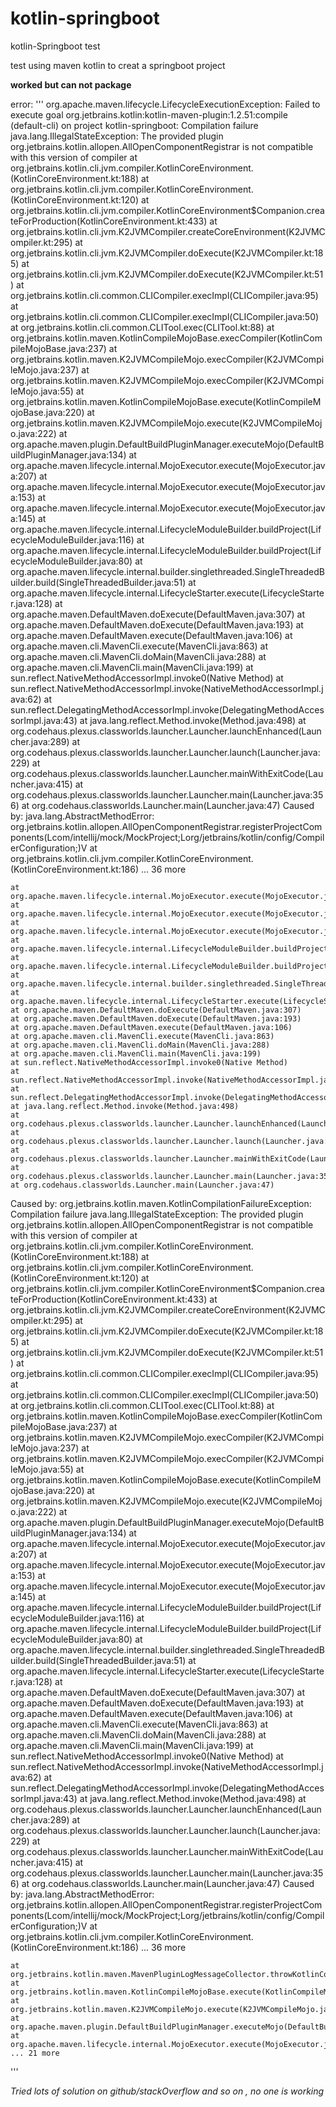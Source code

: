 # kotlin-springboot
kotlin-Springboot test

test using maven kotlin to creat a springboot project

**worked but can not package**

error:
'''
org.apache.maven.lifecycle.LifecycleExecutionException: Failed to execute goal org.jetbrains.kotlin:kotlin-maven-plugin:1.2.51:compile (default-cli) on project kotlin-springboot: Compilation failure
java.lang.IllegalStateException: The provided plugin org.jetbrains.kotlin.allopen.AllOpenComponentRegistrar is not compatible with this version of compiler
	at org.jetbrains.kotlin.cli.jvm.compiler.KotlinCoreEnvironment.<init>(KotlinCoreEnvironment.kt:188)
	at org.jetbrains.kotlin.cli.jvm.compiler.KotlinCoreEnvironment.<init>(KotlinCoreEnvironment.kt:120)
	at org.jetbrains.kotlin.cli.jvm.compiler.KotlinCoreEnvironment$Companion.createForProduction(KotlinCoreEnvironment.kt:433)
	at org.jetbrains.kotlin.cli.jvm.K2JVMCompiler.createCoreEnvironment(K2JVMCompiler.kt:295)
	at org.jetbrains.kotlin.cli.jvm.K2JVMCompiler.doExecute(K2JVMCompiler.kt:185)
	at org.jetbrains.kotlin.cli.jvm.K2JVMCompiler.doExecute(K2JVMCompiler.kt:51)
	at org.jetbrains.kotlin.cli.common.CLICompiler.execImpl(CLICompiler.java:95)
	at org.jetbrains.kotlin.cli.common.CLICompiler.execImpl(CLICompiler.java:50)
	at org.jetbrains.kotlin.cli.common.CLITool.exec(CLITool.kt:88)
	at org.jetbrains.kotlin.maven.KotlinCompileMojoBase.execCompiler(KotlinCompileMojoBase.java:237)
	at org.jetbrains.kotlin.maven.K2JVMCompileMojo.execCompiler(K2JVMCompileMojo.java:237)
	at org.jetbrains.kotlin.maven.K2JVMCompileMojo.execCompiler(K2JVMCompileMojo.java:55)
	at org.jetbrains.kotlin.maven.KotlinCompileMojoBase.execute(KotlinCompileMojoBase.java:220)
	at org.jetbrains.kotlin.maven.K2JVMCompileMojo.execute(K2JVMCompileMojo.java:222)
	at org.apache.maven.plugin.DefaultBuildPluginManager.executeMojo(DefaultBuildPluginManager.java:134)
	at org.apache.maven.lifecycle.internal.MojoExecutor.execute(MojoExecutor.java:207)
	at org.apache.maven.lifecycle.internal.MojoExecutor.execute(MojoExecutor.java:153)
	at org.apache.maven.lifecycle.internal.MojoExecutor.execute(MojoExecutor.java:145)
	at org.apache.maven.lifecycle.internal.LifecycleModuleBuilder.buildProject(LifecycleModuleBuilder.java:116)
	at org.apache.maven.lifecycle.internal.LifecycleModuleBuilder.buildProject(LifecycleModuleBuilder.java:80)
	at org.apache.maven.lifecycle.internal.builder.singlethreaded.SingleThreadedBuilder.build(SingleThreadedBuilder.java:51)
	at org.apache.maven.lifecycle.internal.LifecycleStarter.execute(LifecycleStarter.java:128)
	at org.apache.maven.DefaultMaven.doExecute(DefaultMaven.java:307)
	at org.apache.maven.DefaultMaven.doExecute(DefaultMaven.java:193)
	at org.apache.maven.DefaultMaven.execute(DefaultMaven.java:106)
	at org.apache.maven.cli.MavenCli.execute(MavenCli.java:863)
	at org.apache.maven.cli.MavenCli.doMain(MavenCli.java:288)
	at org.apache.maven.cli.MavenCli.main(MavenCli.java:199)
	at sun.reflect.NativeMethodAccessorImpl.invoke0(Native Method)
	at sun.reflect.NativeMethodAccessorImpl.invoke(NativeMethodAccessorImpl.java:62)
	at sun.reflect.DelegatingMethodAccessorImpl.invoke(DelegatingMethodAccessorImpl.java:43)
	at java.lang.reflect.Method.invoke(Method.java:498)
	at org.codehaus.plexus.classworlds.launcher.Launcher.launchEnhanced(Launcher.java:289)
	at org.codehaus.plexus.classworlds.launcher.Launcher.launch(Launcher.java:229)
	at org.codehaus.plexus.classworlds.launcher.Launcher.mainWithExitCode(Launcher.java:415)
	at org.codehaus.plexus.classworlds.launcher.Launcher.main(Launcher.java:356)
	at org.codehaus.classworlds.Launcher.main(Launcher.java:47)
Caused by: java.lang.AbstractMethodError: org.jetbrains.kotlin.allopen.AllOpenComponentRegistrar.registerProjectComponents(Lcom/intellij/mock/MockProject;Lorg/jetbrains/kotlin/config/CompilerConfiguration;)V
	at org.jetbrains.kotlin.cli.jvm.compiler.KotlinCoreEnvironment.<init>(KotlinCoreEnvironment.kt:186)
	... 36 more


	at org.apache.maven.lifecycle.internal.MojoExecutor.execute(MojoExecutor.java:212)
	at org.apache.maven.lifecycle.internal.MojoExecutor.execute(MojoExecutor.java:153)
	at org.apache.maven.lifecycle.internal.MojoExecutor.execute(MojoExecutor.java:145)
	at org.apache.maven.lifecycle.internal.LifecycleModuleBuilder.buildProject(LifecycleModuleBuilder.java:116)
	at org.apache.maven.lifecycle.internal.LifecycleModuleBuilder.buildProject(LifecycleModuleBuilder.java:80)
	at org.apache.maven.lifecycle.internal.builder.singlethreaded.SingleThreadedBuilder.build(SingleThreadedBuilder.java:51)
	at org.apache.maven.lifecycle.internal.LifecycleStarter.execute(LifecycleStarter.java:128)
	at org.apache.maven.DefaultMaven.doExecute(DefaultMaven.java:307)
	at org.apache.maven.DefaultMaven.doExecute(DefaultMaven.java:193)
	at org.apache.maven.DefaultMaven.execute(DefaultMaven.java:106)
	at org.apache.maven.cli.MavenCli.execute(MavenCli.java:863)
	at org.apache.maven.cli.MavenCli.doMain(MavenCli.java:288)
	at org.apache.maven.cli.MavenCli.main(MavenCli.java:199)
	at sun.reflect.NativeMethodAccessorImpl.invoke0(Native Method)
	at sun.reflect.NativeMethodAccessorImpl.invoke(NativeMethodAccessorImpl.java:62)
	at sun.reflect.DelegatingMethodAccessorImpl.invoke(DelegatingMethodAccessorImpl.java:43)
	at java.lang.reflect.Method.invoke(Method.java:498)
	at org.codehaus.plexus.classworlds.launcher.Launcher.launchEnhanced(Launcher.java:289)
	at org.codehaus.plexus.classworlds.launcher.Launcher.launch(Launcher.java:229)
	at org.codehaus.plexus.classworlds.launcher.Launcher.mainWithExitCode(Launcher.java:415)
	at org.codehaus.plexus.classworlds.launcher.Launcher.main(Launcher.java:356)
	at org.codehaus.classworlds.Launcher.main(Launcher.java:47)
Caused by: org.jetbrains.kotlin.maven.KotlinCompilationFailureException: Compilation failure
java.lang.IllegalStateException: The provided plugin org.jetbrains.kotlin.allopen.AllOpenComponentRegistrar is not compatible with this version of compiler
	at org.jetbrains.kotlin.cli.jvm.compiler.KotlinCoreEnvironment.<init>(KotlinCoreEnvironment.kt:188)
	at org.jetbrains.kotlin.cli.jvm.compiler.KotlinCoreEnvironment.<init>(KotlinCoreEnvironment.kt:120)
	at org.jetbrains.kotlin.cli.jvm.compiler.KotlinCoreEnvironment$Companion.createForProduction(KotlinCoreEnvironment.kt:433)
	at org.jetbrains.kotlin.cli.jvm.K2JVMCompiler.createCoreEnvironment(K2JVMCompiler.kt:295)
	at org.jetbrains.kotlin.cli.jvm.K2JVMCompiler.doExecute(K2JVMCompiler.kt:185)
	at org.jetbrains.kotlin.cli.jvm.K2JVMCompiler.doExecute(K2JVMCompiler.kt:51)
	at org.jetbrains.kotlin.cli.common.CLICompiler.execImpl(CLICompiler.java:95)
	at org.jetbrains.kotlin.cli.common.CLICompiler.execImpl(CLICompiler.java:50)
	at org.jetbrains.kotlin.cli.common.CLITool.exec(CLITool.kt:88)
	at org.jetbrains.kotlin.maven.KotlinCompileMojoBase.execCompiler(KotlinCompileMojoBase.java:237)
	at org.jetbrains.kotlin.maven.K2JVMCompileMojo.execCompiler(K2JVMCompileMojo.java:237)
	at org.jetbrains.kotlin.maven.K2JVMCompileMojo.execCompiler(K2JVMCompileMojo.java:55)
	at org.jetbrains.kotlin.maven.KotlinCompileMojoBase.execute(KotlinCompileMojoBase.java:220)
	at org.jetbrains.kotlin.maven.K2JVMCompileMojo.execute(K2JVMCompileMojo.java:222)
	at org.apache.maven.plugin.DefaultBuildPluginManager.executeMojo(DefaultBuildPluginManager.java:134)
	at org.apache.maven.lifecycle.internal.MojoExecutor.execute(MojoExecutor.java:207)
	at org.apache.maven.lifecycle.internal.MojoExecutor.execute(MojoExecutor.java:153)
	at org.apache.maven.lifecycle.internal.MojoExecutor.execute(MojoExecutor.java:145)
	at org.apache.maven.lifecycle.internal.LifecycleModuleBuilder.buildProject(LifecycleModuleBuilder.java:116)
	at org.apache.maven.lifecycle.internal.LifecycleModuleBuilder.buildProject(LifecycleModuleBuilder.java:80)
	at org.apache.maven.lifecycle.internal.builder.singlethreaded.SingleThreadedBuilder.build(SingleThreadedBuilder.java:51)
	at org.apache.maven.lifecycle.internal.LifecycleStarter.execute(LifecycleStarter.java:128)
	at org.apache.maven.DefaultMaven.doExecute(DefaultMaven.java:307)
	at org.apache.maven.DefaultMaven.doExecute(DefaultMaven.java:193)
	at org.apache.maven.DefaultMaven.execute(DefaultMaven.java:106)
	at org.apache.maven.cli.MavenCli.execute(MavenCli.java:863)
	at org.apache.maven.cli.MavenCli.doMain(MavenCli.java:288)
	at org.apache.maven.cli.MavenCli.main(MavenCli.java:199)
	at sun.reflect.NativeMethodAccessorImpl.invoke0(Native Method)
	at sun.reflect.NativeMethodAccessorImpl.invoke(NativeMethodAccessorImpl.java:62)
	at sun.reflect.DelegatingMethodAccessorImpl.invoke(DelegatingMethodAccessorImpl.java:43)
	at java.lang.reflect.Method.invoke(Method.java:498)
	at org.codehaus.plexus.classworlds.launcher.Launcher.launchEnhanced(Launcher.java:289)
	at org.codehaus.plexus.classworlds.launcher.Launcher.launch(Launcher.java:229)
	at org.codehaus.plexus.classworlds.launcher.Launcher.mainWithExitCode(Launcher.java:415)
	at org.codehaus.plexus.classworlds.launcher.Launcher.main(Launcher.java:356)
	at org.codehaus.classworlds.Launcher.main(Launcher.java:47)
Caused by: java.lang.AbstractMethodError: org.jetbrains.kotlin.allopen.AllOpenComponentRegistrar.registerProjectComponents(Lcom/intellij/mock/MockProject;Lorg/jetbrains/kotlin/config/CompilerConfiguration;)V
	at org.jetbrains.kotlin.cli.jvm.compiler.KotlinCoreEnvironment.<init>(KotlinCoreEnvironment.kt:186)
	... 36 more


	at org.jetbrains.kotlin.maven.MavenPluginLogMessageCollector.throwKotlinCompilerException(MavenPluginLogMessageCollector.java:111)
	at org.jetbrains.kotlin.maven.KotlinCompileMojoBase.execute(KotlinCompileMojoBase.java:223)
	at org.jetbrains.kotlin.maven.K2JVMCompileMojo.execute(K2JVMCompileMojo.java:222)
	at org.apache.maven.plugin.DefaultBuildPluginManager.executeMojo(DefaultBuildPluginManager.java:134)
	at org.apache.maven.lifecycle.internal.MojoExecutor.execute(MojoExecutor.java:207)
	... 21 more
  '''
  
  *Tried lots of solution on github/stackOverflow and so on , no one is working*
